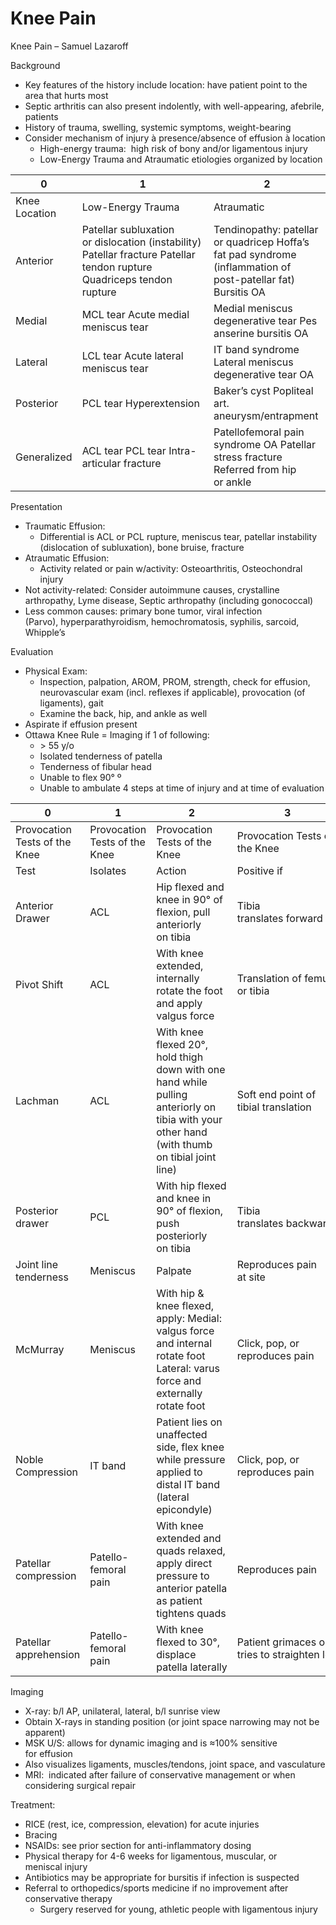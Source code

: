 # Knee Pain
 
Knee Pain – Samuel Lazaroff

Background

-   Key features of the history include location: have patient point to
    the area that hurts most
-   Septic arthritis can also present indolently, with well-appearing,
    afebrile, patients
-   History of trauma, swelling, systemic symptoms, weight-bearing
-   Consider mechanism of injury
    à
    presence/absence of effusion
    à
    location
    -   High-energy trauma:  high risk of bony and/or ligamentous injury
    -   Low-Energy Trauma and Atraumatic etiologies organized by
        location

| 0             | 1                                                                                                                     | 2                                                                                                            |
|---------------|-----------------------------------------------------------------------------------------------------------------------|--------------------------------------------------------------------------------------------------------------|
| Knee Location | Low-Energy Trauma                                                                                                     | Atraumatic                                                                                                   |
| Anterior      | Patellar subluxation or dislocation (instability) Patellar fracture Patellar tendon rupture Quadriceps tendon rupture | Tendinopathy: patellar or quadricep Hoffa’s fat pad syndrome (inflammation of post-patellar fat) Bursitis OA |
| Medial        | MCL tear Acute medial meniscus tear                                                                                   | Medial meniscus degenerative tear Pes anserine bursitis OA                                                   |
| Lateral       | LCL tear Acute lateral meniscus tear                                                                                  | IT band syndrome Lateral meniscus degenerative tear OA                                                       |
| Posterior     | PCL tear Hyperextension                                                                                               | Baker’s cyst Popliteal art. aneurysm/entrapment                                                              |
| Generalized   | ACL tear PCL tear Intra-articular fracture                                                                            | Patellofemoral pain syndrome OA Patellar stress fracture Referred from hip or ankle                          |

Presentation

-   Traumatic Effusion:
    -   Differential is ACL or PCL rupture, meniscus tear, patellar
        instability (dislocation of subluxation), bone bruise, fracture
-   Atraumatic Effusion:
    -   Activity related or pain w/activity: Osteoarthritis,
        Osteochondral injury
-   Not activity-related: Consider autoimmune causes, crystalline
    arthropathy, Lyme disease, Septic arthropathy (including gonococcal)
-   Less common causes: primary bone tumor, viral infection
    (Parvo), hyperparathyroidism, hemochromatosis, syphilis, sarcoid,
    Whipple’s

Evaluation

-   Physical Exam:
    -   Inspection, palpation, AROM, PROM, strength, check for effusion,
        neurovascular exam (incl. reflexes if applicable), provocation
        (of ligaments), gait
    -   Examine the back, hip, and ankle as well
-   Aspirate if effusion present
-   Ottawa Knee Rule = Imaging if 1 of following:
    -   \>
        55 y/o
    -   Isolated tenderness of patella
    -   Tenderness of fibular head
    -   Unable to flex 90° º
    -   Unable to ambulate 4 steps at time of injury and at time
        of evaluation

| 0                             | 1                             | 2                                                                                                                                            | 3                                           |
|-------------------------------|-------------------------------|----------------------------------------------------------------------------------------------------------------------------------------------|---------------------------------------------|
| Provocation Tests of the Knee | Provocation Tests of the Knee | Provocation Tests of the Knee                                                                                                                | Provocation Tests of the Knee               |
| Test                          | Isolates                      | Action                                                                                                                                       | Positive if                                 |
| Anterior Drawer               | ACL                           | Hip flexed and knee in 90° of flexion, pull anteriorly on tibia                                                                              | Tibia translates forward                    |
| Pivot Shift                   | ACL                           | With knee extended, internally rotate the foot and apply valgus force                                                                        | Translation of femur or tibia               |
| Lachman                       | ACL                           | With knee flexed 20°, hold thigh down with one hand while pulling anteriorly on tibia with your other hand (with thumb on tibial joint line) | Soft end point of tibial translation        |
| Posterior drawer              | PCL                           | With hip flexed and knee in 90° of flexion, push posteriorly on tibia                                                                        | Tibia translates backwards                  |
| Joint line tenderness         | Meniscus                      | Palpate                                                                                                                                      | Reproduces pain at site                     |
| McMurray                      | Meniscus                      | With hip & knee flexed, apply: Medial: valgus force and internal rotate foot Lateral: varus force and externally rotate foot                 | Click, pop, or reproduces pain              |
| Noble Compression             | IT band                       | Patient lies on unaffected side, flex knee while pressure applied to distal IT band (lateral epicondyle)                                     | Click, pop, or reproduces pain              |
| Patellar compression          | Patello-femoral pain          | With knee extended and quads relaxed, apply direct pressure to anterior patella as patient tightens quads                                    | Reproduces pain                             |
| Patellar apprehension         | Patello-femoral pain          | With knee flexed to 30°, displace patella laterally                                                                                          | Patient grimaces or tries to straighten leg |

Imaging

-   X-ray: b/l AP, unilateral, lateral, b/l sunrise view
-   Obtain X-rays in standing position (or joint space narrowing may not
    be apparent)
-   MSK U/S: allows for dynamic imaging and is ≈100% sensitive
    for effusion
-   Also visualizes ligaments, muscles/tendons, joint space,
    and vasculature
-   MRI:  indicated after failure of conservative management or when
    considering surgical repair

Treatment:

-   RICE (rest, ice, compression, elevation) for acute injuries
-   Bracing
-   NSAIDs: see prior section for anti-inflammatory dosing
-   Physical therapy for 4-6 weeks for ligamentous, muscular, or
    meniscal injury
-   Antibiotics may be appropriate for bursitis if infection
    is suspected
-   Referral to orthopedics/sports medicine if no improvement after
    conservative therapy
    -   Surgery reserved for young, athletic people with
        ligamentous injury
